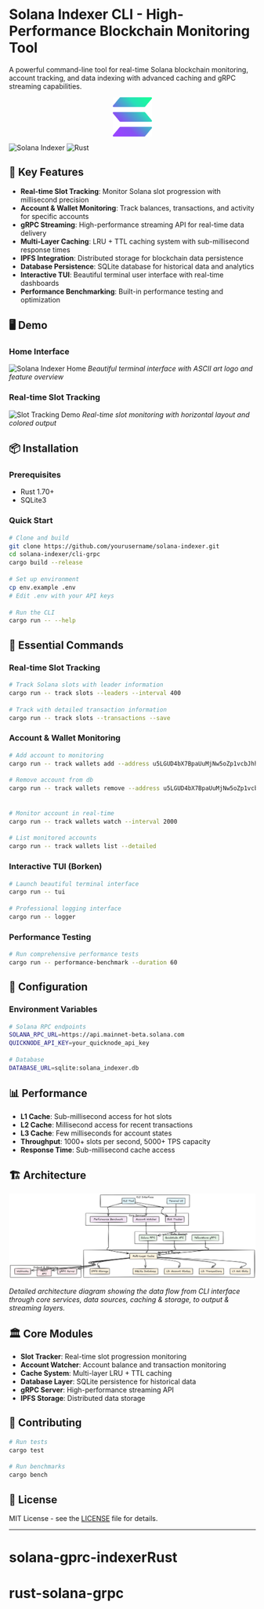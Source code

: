 # Solana Indexer CLI - High-Performance Blockchain Monitoring Tool

A powerful command-line tool for real-time Solana blockchain monitoring, account tracking, and data indexing with advanced caching and gRPC streaming capabilities.

<div align="center">
  <img src="public/solanaLogoMark.png" alt="Solana Logo" width="80" height="80" style="vertical-align: middle;">
</div>

![Solana Indexer](https://img.shields.io/badge/Solana-Indexer-blue?style=for-the-badge&logo=solana)
![Rust](https://img.shields.io/badge/Rust-000000?style=for-the-badge&logo=rust)

## 🚀 Key Features

- **Real-time Slot Tracking**: Monitor Solana slot progression with millisecond precision
- **Account & Wallet Monitoring**: Track balances, transactions, and activity for specific accounts
- **gRPC Streaming**: High-performance streaming API for real-time data delivery
- **Multi-Layer Caching**: LRU + TTL caching system with sub-millisecond response times
- **IPFS Integration**: Distributed storage for blockchain data persistence
- **Database Persistence**: SQLite database for historical data and analytics
- **Interactive TUI**: Beautiful terminal user interface with real-time dashboards
- **Performance Benchmarking**: Built-in performance testing and optimization

## 🖥️ Demo

### Home Interface
![Solana Indexer Home](public/home.png)
*Beautiful terminal interface with ASCII art logo and feature overview*

### Real-time Slot Tracking
![Slot Tracking Demo](public/slotv2.png)
*Real-time slot monitoring with horizontal layout and colored output*

## 📦 Installation

### Prerequisites
- Rust 1.70+
- SQLite3

### Quick Start
```bash
# Clone and build
git clone https://github.com/yourusername/solana-indexer.git
cd solana-indexer/cli-grpc
cargo build --release

# Set up environment
cp env.example .env
# Edit .env with your API keys

# Run the CLI
cargo run -- --help
```

## 🎯 Essential Commands

### Real-time Slot Tracking
```bash
# Track Solana slots with leader information
cargo run -- track slots --leaders --interval 400

# Track with detailed transaction information
cargo run -- track slots --transactions --save
```

### Account & Wallet Monitoring
```bash
# Add account to monitoring
cargo run -- track wallets add --address u5LGUD4bX7BpaUuMjNw5oZp1vcbJhhPy9dJpKaWggCX --name "My Account"

# Remove account from db
cargo run -- track wallets remove --address u5LGUD4bX7BpaUuMjNw5oZp1vcbJhhPy9dJpKaWggCX --name "My Account"


# Monitor account in real-time
cargo run -- track wallets watch --interval 2000

# List monitored accounts
cargo run -- track wallets list --detailed
```

### Interactive TUI (Borken) 
```bash
# Launch beautiful terminal interface
cargo run -- tui

# Professional logging interface
cargo run -- logger
```

### Performance Testing
```bash
# Run comprehensive performance tests
cargo run -- performance-benchmark --duration 60
```

## 🔧 Configuration

### Environment Variables
```bash
# Solana RPC endpoints
SOLANA_RPC_URL=https://api.mainnet-beta.solana.com
QUICKNODE_API_KEY=your_quicknode_api_key

# Database
DATABASE_URL=sqlite:solana_indexer.db
```

## 📊 Performance

- **L1 Cache**: Sub-millisecond access for hot slots
- **L2 Cache**: Millisecond access for recent transactions
- **L3 Cache**: Few milliseconds for account states
- **Throughput**: 1000+ slots per second, 5000+ TPS capacity
- **Response Time**: Sub-millisecond cache access

## 🏗️ Architecture

![Project Architecture](public/image.png)

*Detailed architecture diagram showing the data flow from CLI interface through core services, data sources, caching & storage, to output & streaming layers.*

## 🏛️ Core Modules

- **Slot Tracker**: Real-time slot progression monitoring
- **Account Watcher**: Account balance and transaction monitoring
- **Cache System**: Multi-layer LRU + TTL caching
- **Database Layer**: SQLite persistence for historical data
- **gRPC Server**: High-performance streaming API
- **IPFS Storage**: Distributed data storage

## 🤝 Contributing

```bash
# Run tests
cargo test

# Run benchmarks
cargo bench
```

## 📄 License

MIT License - see the [LICENSE](LICENSE) file for details.

---


# solana-gprc-indexerRust
# rust-solana-grpc
